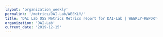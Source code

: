 ```yaml
---
layout: 'organization_weekly'
permalink: '/metrics/DAI-Lab/WEEKLY/'
title: 'DAI Lab OSS Metrics Metrics report for DAI-Lab | WEEKLY-REPORT-2019-12-15'
organization: 'DAI-Lab'
current_date: '2019-12-15'
---
```

